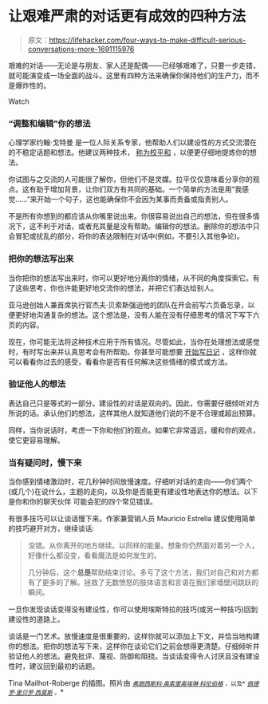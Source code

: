 # 让艰难严肃的对话更有成效的四种方法

> 原文：<https://lifehacker.com/four-ways-to-make-difficult-serious-conversations-more-1691115976>

艰难的对话——无论是与朋友、家人还是配偶——已经够艰难了，只要一步走错，就可能演变成一场全面的战斗。这里有四种方法来确保你保持他们的生产力，而不是爆炸性的。

Watch

### “调整和编辑”你的想法

心理学家约翰·戈特曼 是一位人际关系专家，他帮助人们以建设性的方式交流潜在的不稳定话题和想法。他建议两种技术， [称为校平和](http://books.google.ca/books?id=MpRnPtmdRVwC&lpg=PA220&ots=KpFmhrN-zb&dq=communication+patterns+in+successful+and+unsuccessful+relationships&pg=PA220&redir_esc=y#v=onepage&q=communication%20patterns%20in%20successful%20and%20unsuccessful%20relationships&f=true) ，以便更仔细地提炼你的想法。

你试图与之交流的人可能很了解你，但他们不是灵媒。拉平仅仅意味着分享你的观点。这有助于增加背景，让你们双方有共同的基础。一个简单的方法是用“我感觉……”来开始一个句子，这也能确保你不会因为某事而责备或指责别人。

不是所有你想到的都应该从你嘴里说出来。你很容易说出自己的想法，但在很多情况下，这不利于对话，或者充其量是没有帮助。编辑你的想法。删除你的想法中只会冒犯或扰乱的部分，将你的表达限制在对话中(例如，不要引入其他争论)。

### 把你的想法写出来

当你把你的想法写出来时，你可以更好地分离你的情绪，从不同的角度探索它。有了这些思考，你也许能更好地交流你的想法，并把它们表达给别人。

亚马逊创始人兼首席执行官杰夫·贝索斯强迫他的团队在开会前写六页备忘录，以便更好地沟通复杂的想法。这个想法是，没有人能在没有仔细思考的情况下写下六页的内容。

现在，你可能无法将这种技术应用于所有情况。尽管如此，当你在处理想法或感觉时，有时写出来并认真思考会有所帮助。你甚至可能想要 [开始写日记](https://lifehacker.com/why-you-should-keep-a-journal-and-how-to-start-yours-1547057185) ，这样你就可以看看你过去的感受，看看你是否有任何解决这些情绪的模式或方法。

### 验证他人的想法

表达自己只是等式的一部分。建设性的对话是双向的。因此，你需要仔细倾听对方所说的话。承认他们的想法，这样其他人就知道他们说的不是不合理或超出预算。

同样，当你说话时，考虑一下你和他们的观点。如果它非常遥远，缓和你的观点，使它更容易理解。

### 当有疑问时，慢下来

当你感到情绪激动时，花几秒钟时间放慢速度。仔细听对话的走向——你们两个(或几个)在说什么，主题的走向，以及你是否能更有建设性地表达你的想法。以下是你和你的聊天伙伴 可能会犯的四个常见错误。

有很多技巧可以让谈话慢下来。作家兼营销人员 Mauricio Estrella 建议使用简单的技巧避开对方，继续谈话:

> 没错。从你离开的地方继续。以同样的能量。想象你仍然面对着另一个人，好像什么都没变，看看魔法是如何发生的。
> 
> 几分钟后，这个**总是**帮助结束讨论。多亏了这个方法，我们对自己和对方都有了更多的了解。拯救了无数愤怒的肢体语言和言语在我们家墙壁间跳跃的瞬间。

一旦你发现谈话变得没有建设性，你可以使用埃斯特拉的技巧(或另一种技巧)回到建设性的道路上。

谈话是一门艺术。放慢速度是很重要的，这样你就可以添加上下文，并恰当地构建你的想法。把你的想法写下来，这样你在谈论它们之前会想得更清楚。仔细倾听并验证他人的想法。避免批评、蔑视、防御和阻挠。当谈话变得令人讨厌且没有建设性时，建议回到最初的话题。

Tina Mailhot-Roberge 的插图。照片由 [<small>*弗朗西斯科·奥索里奥*</small>](http://www.flickr.com/photos/30330906@N04/8425536360)<small></small>*[<small>*埃琳·科伦伯格*</small>](https://www.flickr.com/photos/erinkohlenbergphoto/5406459295/in/photolist-9eKvZr-ovRMPL-fsA5BG-2WUKDW-HvN2R-i4a5Sr-cUBc6q-cFssXu-NQYHJ-ynRUT-7CUriE-pv63t-Cvsam-dGwfTC-9YwFk-6ifpBT-nNoKHj-5FDznX-iW7afq-CMQv-fjJZQT-5WLNWm-7NcEL3-4x7jUo-db2aKJ-7Fvho1-5iJp6M-7YnRkk-6h2jvE-6ajgze-d7diQf-by1zz-9nnJjC-8Z5eBy-8dJBzB-6qNWzU-4zoES-9wShWM-8Jkhjr-b721Dr-xLUqy-4xMRLU-88TxSz-8swpRx-7Fro46-aXdewF-ffFhz5-6wd9Mw-2BzZNk-daQimU) <small>*，以及*</small> [<small>*佩德罗·里贝罗·西莫斯*</small>](https://www.flickr.com/photos/pedrosimoes7/9587659058/in/photolist-o3HNPU-oXcAk-apx6Gy-e52VGS-dyg4cv-aueK7-yt6ry-fBeg1w-gqrL9-cjk3rA-8LyEF5-foxgJ7-hz4pU7-5VUGrZ-p8GT6P-p8FTnW-at9FgL-pgXFLf-qwTrr-pTtcv6-7Mzmhm-6MpAbZ-9WSu-NmKAk-orziVn-dkEXeP-aF8nyQ-qLiEug-j8ngik-oxHn6M-5fKBTq-piHK3r-qeuCa1-9ooeNc-5Xjxdn-ntrGCA-5CUign-7hgxbJ-EJ8kt-aSyeGv-6SEWFY-4wAz5r-qArCwJ-yVDZu-5UXpcB-4eXser-6U89d1-pgXG4Q-p8FTam-q78tKD) <small>*。*</small>*